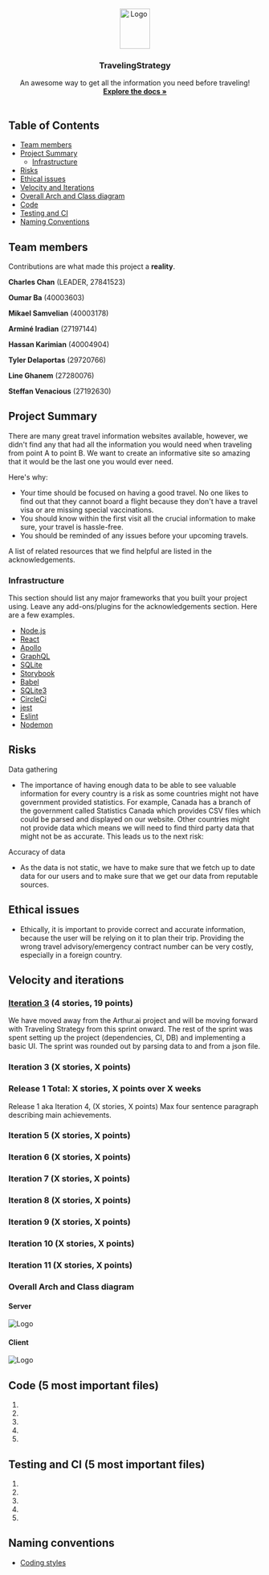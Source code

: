 <!-- PROJECT LOGO -->
<br />
<p align="center">
  <a href="https://github.com/MikeSmvl/travelingstrategy">
    <img src="https://i.imgur.com/6Dght1x.png" alt="Logo" width="60" height="80">
  </a>

  <h3 align="center">TravelingStrategy</h3>

  <p align="center">
    An awesome way to get all the information you need before traveling!
    <br />
    <a href="https://github.com/MikeSmvl/travelingstrategy/wiki"><strong>Explore the docs »</strong></a>
    <br />
    <br />
  </p>
</p>



<!-- TABLE OF CONTENTS -->
## Table of Contents

* [Team members](#contributing)
* [Project Summary](#about-the-project)
  * [Infrastructure](#built-with)
* [Risks](#risks)
* [Ethical issues](#ethical-issues)
* [Velocity and Iterations](#velocity)
* [Overall Arch and Class diagram](#diagram)
* [Code](#code)
* [Testing and CI](#testing)
* [Naming Conventions](#naming-conventions)

<!-- CONTRIBUTORS -->
## Team members

Contributions are what made this project a **reality**.

**Charles Chan** (LEADER, 27841523)

**Oumar Ba** (40003603)

**Mikael Samvelian** (40003178)

**Arminé Iradian** (27197144)

**Hassan Karimian** (40004904)

**Tyler Delaportas** (29720766)

**Line Ghanem** (27280076)

**Steffan Venacious** (27192630)

<!-- ABOUT THE PROJECT -->
## Project Summary

There are many great travel information websites available, however, we didn't find any that had all the information you would need when traveling from point A to point B. We want to create an informative site so amazing that it would be the last one you would ever need.

Here's why:
* Your time should be focused on having a good travel. No one likes to find out that they cannot board a flight because they don't have a travel visa or are missing special vaccinations.
* You should know within the first visit all the crucial information to make sure, your travel is hassle-free.
* You should be reminded of any issues before your upcoming travels.

A list of related resources that we find helpful are listed in the acknowledgements.

### Infrastructure
This section should list any major frameworks that you built your project using. Leave any add-ons/plugins for the acknowledgements section. Here are a few examples.
* [Node.js](https://nodejs.org/en)
* [React](https://getbootstrap.com)
* [Apollo](https://jquery.com)
* [GraphQL](https://laravel.com)
* [SQLite](https://laravel.com)
* [Storybook](https://storybook.js.org)
* [Babel](https://babeljs.io)
* [SQLite3](https://www.sqlite.org/index.html)
* [CircleCi](https://circleci.com)
* [jest](https://jestjs.io)
* [Eslint](https://eslint.org)
* [Nodemon](https://www.npmjs.com/package/nodemon)

<!-- RISKS -->
## Risks
Data gathering
* The importance of having enough data to be able to see valuable information for every country is a risk as some countries might not have government provided statistics. For example, Canada has a branch of the government called Statistics Canada which provides CSV files which could be parsed and displayed on our website. Other countries might not provide data which means we will need to find third party data that might not be as accurate. This leads us to the next risk:

Accuracy of data
* As the data is not static, we have to make sure that we fetch up to date data for our users and to make sure that we get our data from reputable sources. 

<!-- ETHICAL ISSUES -->
## Ethical issues
* Ethically, it is important to provide correct and accurate information, because the user will be relying on it to plan their trip. Providing the wrong travel advisory/emergency contract number can be very costly, especially in a foreign country. 

<!-- VELOCITY -->
## Velocity and iterations
### [Iteration 3](https://github.com/MikeSmvl/travelingstrategy/milestone/1) (4 stories, 19 points)
We have moved away from the Arthur.ai project and will be moving forward with Traveling Strategy from this sprint onward. The rest of the sprint was spent setting up the project (dependencies, CI, DB) and implementing a basic UI. The sprint was rounded out by parsing data to and from a json file. 

### Iteration 3 (X stories, X points)

### Release 1 Total: X stories, X points over X weeks
Release 1 aka Iteration 4, (X stories, X points)
Max four sentence paragraph describing main achievements.


### Iteration 5 (X stories, X points)

### Iteration 6 (X stories, X points)

### Iteration 7 (X stories, X points)

### Iteration 8 (X stories, X points)

### Iteration 9 (X stories, X points)

### Iteration 10 (X stories, X points)

### Iteration 11 (X stories, X points)

<!-- DIAGRAM -->
### Overall Arch and Class diagram
#### Server
<img style="margin-left: auto;margin-right: auto;display: block;" src="https://user-images.githubusercontent.com/26494026/67640193-2e498680-f8cf-11e9-8439-5a1a3635c4b4.jpg" alt="Logo">

#### Client 
<img style="margin-left: auto;margin-right: auto;display: block;" src="https://user-images.githubusercontent.com/26494026/67640192-2c7fc300-f8cf-11e9-9aee-75b5beaf83a2.jpg" alt="Logo">

<!-- CODE -->
## Code (5 most important files)
1. 
2.
3.
4.
5.

<!-- TESTING -->
## Testing and CI (5 most important files)
1.
2.
3.
4.
5.

<!-- NAMING CONVENTIONS -->
## Naming conventions
* [Coding styles](https://github.com/MikeSmvl/travelingstrategy/wiki/Coding-Styles)
